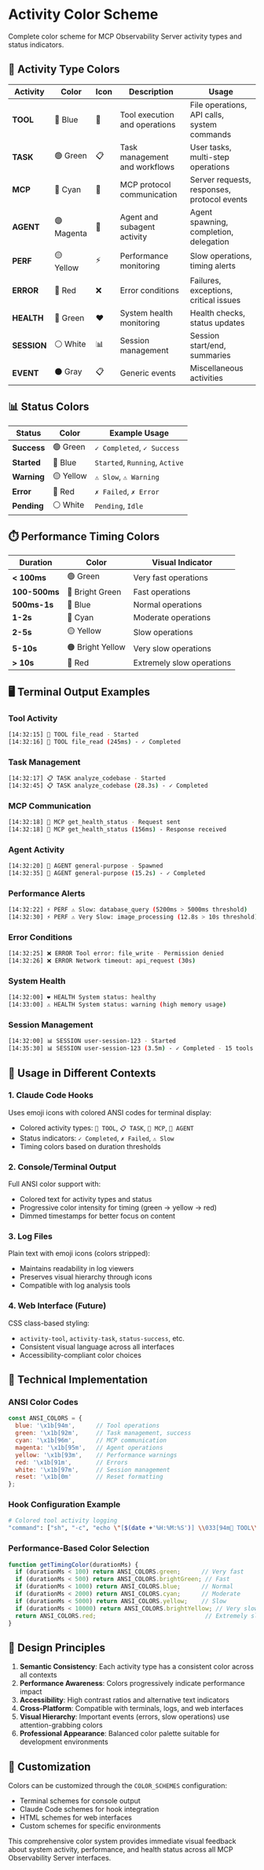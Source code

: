 # Activity Color Scheme

Complete color scheme for MCP Observability Server activity types and status indicators.

## 🎨 Activity Type Colors

| Activity | Color | Icon | Description | Usage |
|----------|-------|------|-------------|-------|
| **TOOL** | 🔵 Blue | 🔧 | Tool execution and operations | File operations, API calls, system commands |
| **TASK** | 🟢 Green | 📋 | Task management and workflows | User tasks, multi-step operations |
| **MCP** | 🔵 Cyan | 🔗 | MCP protocol communication | Server requests, responses, protocol events |
| **AGENT** | 🟣 Magenta | 🤖 | Agent and subagent activity | Agent spawning, completion, delegation |
| **PERF** | 🟡 Yellow | ⚡ | Performance monitoring | Slow operations, timing alerts |
| **ERROR** | 🔴 Red | ❌ | Error conditions | Failures, exceptions, critical issues |
| **HEALTH** | 💚 Green | ❤️ | System health monitoring | Health checks, status updates |
| **SESSION** | ⚪ White | 📊 | Session management | Session start/end, summaries |
| **EVENT** | ⚫ Gray | 📋 | Generic events | Miscellaneous activities |

## 📊 Status Colors

| Status | Color | Example Usage |
|--------|-------|---------------|
| **Success** | 🟢 Green | `✓ Completed`, `✓ Success` |
| **Started** | 🔵 Blue | `Started`, `Running`, `Active` |
| **Warning** | 🟡 Yellow | `⚠️ Slow`, `⚠️ Warning` |
| **Error** | 🔴 Red | `✗ Failed`, `✗ Error` |
| **Pending** | ⚪ White | `Pending`, `Idle` |

## ⏱️ Performance Timing Colors

| Duration | Color | Visual Indicator |
|----------|-------|------------------|
| **< 100ms** | 🟢 Green | Very fast operations |
| **100-500ms** | 💚 Bright Green | Fast operations |
| **500ms-1s** | 🔵 Blue | Normal operations |
| **1-2s** | 🔵 Cyan | Moderate operations |
| **2-5s** | 🟡 Yellow | Slow operations |
| **5-10s** | 🟠 Bright Yellow | Very slow operations |
| **> 10s** | 🔴 Red | Extremely slow operations |

## 🖥️ Terminal Output Examples

### Tool Activity
```bash
[14:32:15] 🔧 TOOL file_read - Started
[14:32:16] 🔧 TOOL file_read (245ms) - ✓ Completed
```

### Task Management  
```bash
[14:32:17] 📋 TASK analyze_codebase - Started
[14:32:45] 📋 TASK analyze_codebase (28.3s) - ✓ Completed
```

### MCP Communication
```bash
[14:32:18] 🔗 MCP get_health_status - Request sent
[14:32:18] 🔗 MCP get_health_status (156ms) - Response received
```

### Agent Activity
```bash
[14:32:20] 🤖 AGENT general-purpose - Spawned
[14:32:35] 🤖 AGENT general-purpose (15.2s) - ✓ Completed
```

### Performance Alerts
```bash
[14:32:22] ⚡ PERF ⚠️ Slow: database_query (5200ms > 5000ms threshold)
[14:32:30] ⚡ PERF ⚠️ Very Slow: image_processing (12.8s > 10s threshold)
```

### Error Conditions
```bash
[14:32:25] ❌ ERROR Tool error: file_write - Permission denied
[14:32:26] ❌ ERROR Network timeout: api_request (30s)
```

### System Health
```bash
[14:32:00] ❤️ HEALTH System status: healthy
[14:33:00] ⚠️ HEALTH System status: warning (high memory usage)
```

### Session Management
```bash
[14:32:00] 📊 SESSION user-session-123 - Started
[14:35:30] 📊 SESSION user-session-123 (3.5m) - ✓ Completed - 15 tools used
```

## 🎯 Usage in Different Contexts

### 1. Claude Code Hooks
Uses emoji icons with colored ANSI codes for terminal display:
- Colored activity types: `🔧 TOOL`, `📋 TASK`, `🔗 MCP`, `🤖 AGENT`
- Status indicators: `✓ Completed`, `✗ Failed`, `⚠️ Slow`
- Timing colors based on duration thresholds

### 2. Console/Terminal Output
Full ANSI color support with:
- Colored text for activity types and status
- Progressive color intensity for timing (green → yellow → red)
- Dimmed timestamps for better focus on content

### 3. Log Files
Plain text with emoji icons (colors stripped):
- Maintains readability in log viewers
- Preserves visual hierarchy through icons
- Compatible with log analysis tools

### 4. Web Interface (Future)
CSS class-based styling:
- `activity-tool`, `activity-task`, `status-success`, etc.
- Consistent visual language across all interfaces
- Accessibility-compliant color choices

## 🔧 Technical Implementation

### ANSI Color Codes
```javascript
const ANSI_COLORS = {
  blue: '\x1b[94m',      // Tool operations
  green: '\x1b[92m',     // Task management, success
  cyan: '\x1b[96m',      // MCP communication
  magenta: '\x1b[95m',   // Agent operations
  yellow: '\x1b[93m',    // Performance warnings
  red: '\x1b[91m',       // Errors
  white: '\x1b[97m',     // Session management
  reset: '\x1b[0m'       // Reset formatting
};
```

### Hook Configuration Example
```bash
# Colored tool activity logging
"command": ["sh", "-c", "echo \"[$(date +'%H:%M:%S')] \\033[94m🔧 TOOL\\033[0m $TOOL_NAME - \\033[96mStarted\\033[0m\""]
```

### Performance-Based Color Selection
```javascript
function getTimingColor(durationMs) {
  if (durationMs < 100) return ANSI_COLORS.green;      // Very fast
  if (durationMs < 500) return ANSI_COLORS.brightGreen; // Fast
  if (durationMs < 1000) return ANSI_COLORS.blue;      // Normal
  if (durationMs < 2000) return ANSI_COLORS.cyan;      // Moderate
  if (durationMs < 5000) return ANSI_COLORS.yellow;    // Slow
  if (durationMs < 10000) return ANSI_COLORS.brightYellow; // Very slow
  return ANSI_COLORS.red;                               // Extremely slow
}
```

## 🎨 Design Principles

1. **Semantic Consistency**: Each activity type has a consistent color across all contexts
2. **Performance Awareness**: Colors progressively indicate performance impact
3. **Accessibility**: High contrast ratios and alternative text indicators
4. **Cross-Platform**: Compatible with terminals, logs, and web interfaces
5. **Visual Hierarchy**: Important events (errors, slow operations) use attention-grabbing colors
6. **Professional Appearance**: Balanced color palette suitable for development environments

## 🔄 Customization

Colors can be customized through the `COLOR_SCHEMES` configuration:
- Terminal schemes for console output
- Claude Code schemes for hook integration  
- HTML schemes for web interfaces
- Custom schemes for specific environments

This comprehensive color system provides immediate visual feedback about system activity, performance, and health status across all MCP Observability Server interfaces.